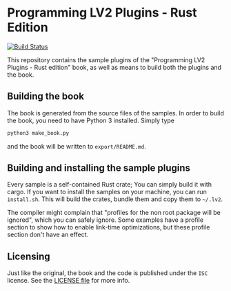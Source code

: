 # Programming LV2 Plugins - Rust Edition

[![Build Status](https://travis-ci.org/Janonard/rust-lv2-book.svg?branch=master)](https://travis-ci.org/Janonard/rust-lv2-book)

This repository contains the sample plugins of the "Programming LV2 Plugins - Rust edition" book, as well as means to build both the plugins and the book.

## Building the book

The book is generated from the source files of the samples. In order to build the book, you need to have Python 3 installed. Simply type

```bash
python3 make_book.py
```

and the book will be written to `export/README.md`.

## Building and installing the sample plugins

Every sample is a self-contained Rust crate; You can simply build it with cargo. If you want to install the samples on your machine, you can run `install.sh`. This will build the crates, bundle them and copy them to `~/.lv2`.

The compiler might complain that "profiles for the non root package will be ignored", which you can safely ignore. Some examples have a profile section to show how to enable link-time optimizations, but these profile section don't have an effect.

## Licensing

Just like the original, the book and the code is published under the `ISC` license. See the [LICENSE file](LICENSE.md) for more info.